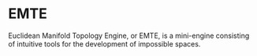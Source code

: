 # EMTE
Euclidean Manifold Topology Engine, or EMTE, is a mini-engine consisting of intuitive tools for the development of impossible spaces.
